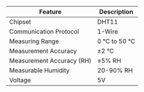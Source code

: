 | Feature                  | Description                            |
|--------------------------|----------------------------------------|
| Chipset                  | DHT11                                  |
| Communication Protocol   | 1-Wire                                 |
| Measuring Range          | 0 °C to 50 °C                          |
| Measurement Accuracy     | ±2 °C                                  |
| Measurement Accuracy (RH)| ±5% RH                                 |
| Measurable Humidity      | 20-90% RH                              |
| Voltage                  | 5V                                     |

